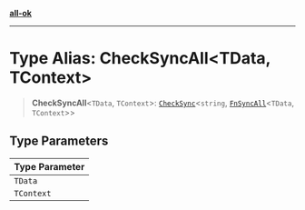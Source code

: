 [**all-ok**](../../README.md)

***

# Type Alias: CheckSyncAll\<TData, TContext\>

> **CheckSyncAll**\<`TData`, `TContext`\>: [`CheckSync`](../../type-aliases/CheckSync.md)\<`string`, [`FnSyncAll`](FnSyncAll.md)\<`TData`, `TContext`\>\>

## Type Parameters

| Type Parameter |
| ------ |
| `TData` |
| `TContext` |
